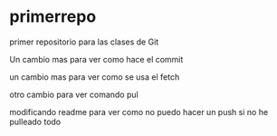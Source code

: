 # primerrepo
primer repositorio para las clases de Git

Un cambio mas para ver como hace el commit

un cambio mas para ver como se usa el fetch

otro cambio para ver comando pul

modificando readme para ver como no puedo hacer un push si no he pulleado todo 
